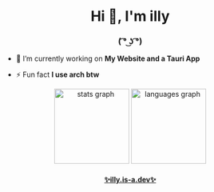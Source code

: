 <h1 align="center">Hi 👋, I'm illy</h1>
<h3 align="center">( ͡° ͜ʖ ͡°)</h3>

- 🔭 I’m currently working on **My Website and a Tauri App**

- ⚡ Fun fact **I use arch btw**

<p align="left">
</p>


<div align="center">
  <img src="https://github-readme-stats.vercel.app/api?username=illy-dev&hide_title=false&hide_rank=false&show_icons=true&include_all_commits=true&count_private=true&disable_animations=false&theme=dracula&locale=en&hide_border=false" height="150" alt="stats graph"  />
  <img src="https://github-readme-stats.vercel.app/api/top-langs?username=illy-dev&locale=en&hide_title=false&layout=compact&card_width=320&langs_count=5&theme=dracula&hide_border=false" height="150" alt="languages graph"  />
</div>

<h4 align="center"><a href="https://illy.is-a.dev">✨illy.is-a.dev✨</a></h4>

